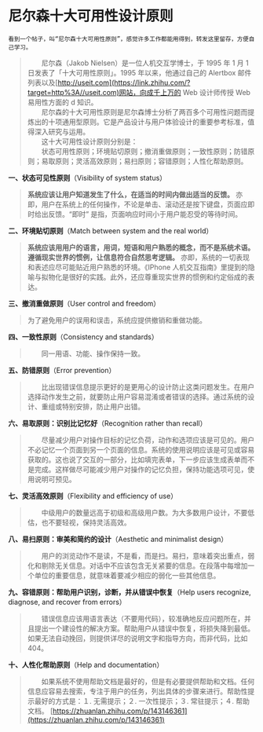# 尼尔森十大可用性设计原则
```text
看到一个帖子，叫“尼尔森十大可用性原则”，感觉许多工作都能用得到，转发这里留存，方便自己学习。
```

> 　　尼尔森（Jakob Nielsen）是一位人机交互学博士，于 1995 年 1 月 1 日发表了「十大可用性原则」。1995 年以来，他通过自己的 Alertbox 邮件列表以及[http://useit.com](https://link.zhihu.com/?target=http%3A//useit.com)网站，向成千上万的 Web 设计师传授 Web 易用性方面的 d 知识。  
> 　　尼尔森的十大可用性原则是尼尔森博士分析了两百多个可用性问题而提炼出的十项通用型原则。它是产品设计与用户体验设计的重要参考标准，值得深入研究与运用。  
> 　　这十大可用性设计原则分别是：  
> 　　状态可用性原则；环境贴切原则；撤消重做原则；一致性原则；防错原则；易取原则；灵活高效原则；易扫原则；容错原则；人性化帮助原则。

**一、状态可见性原则**（Visibility of system status）

> **系统应该让用户知道发生了什么，在适当的时间内做出适当的反馈。** 亦即，用户在系统上的任何操作，不论是单击、滚动还是按下键盘，页面应即时给出反馈。“即时” 是指，页面响应时间小于用户能忍受的等待时间。

**二、环境贴切原则**（Match between system and the real world）

> **系统应该用用户的语言，用词，短语和用户熟悉的概念，而不是系统术语。遵循现实世界的惯例，让信息符合自然思考逻辑。** 亦即，系统的一切表现和表述应尽可能贴近用户熟悉的环境。《IPhone 人机交互指南》里提到的隐喻与拟物化是很好的实践。此外，还应尊重现实世界的惯例和约定俗成的表达。

**三、撤消重做原则**（User control and freedom）

> 为了避免用户的误用和误击，系统应提供撤销和重做功能。

**四、一致性原则**（Consistency and standards）

> 　　同一用语、功能、操作保持一致。

**五、防错原则**（Error prevention）

> 　　比出现错误信息提示更好的是更用心的设计防止这类问题发生。在用户选择动作发生之前，就要防止用户容易混淆或者错误的选择。通过系统的设计、重组或特别安排，防止用户出错。

**六、易取原则：识别比记忆好**（Recognition rather than recall）

> 　　尽量减少用户对操作目标的记忆负荷，动作和选项应该是可见的。用户不必记忆一个页面到另一个页面的信息。系统的使用说明应该是可见或容易获取的。这也说了交互的一部分，比如填完表单，下一步应该生成表单而不是完成。这样做尽可能减少用户对操作的记忆负担，保持功能选项可见，使用说明可预见。

**七、灵活高效原则**（Flexibility and efficiency of use）

> 　　中级用户的数量远高于初级和高级用户数。为大多数用户设计，不要低估，也不要轻视，保持灵活高效。

**八、易扫原则：审美和简约的设计**（Aesthetic and minimalist design）

> 　　用户的浏览动作不是读，不是看，而是扫。易扫，意味着突出重点，弱化和剔除无关信息。对话中不应该包含无关紧要的信息。在段落中每增加一个单位的重要信息，就意味着要减少相应的弱化一些其他信息。

**九、容错原则：帮助用户识别，诊断，并从错误中恢复**（Help users recognize, diagnose, and recover from errors）

> 　　错误信息应该用语言表达（不要用代码），较准确地反应问题所在，并且提出一个建设性的解决方案。帮助用户从错误中恢复，将损失降到最低。如果无法自动挽回，则提供详尽的说明文字和指导方向，而非代码，比如 404。

**十、人性化帮助原则**（Help and documentation）

> 　　如果系统不使用帮助文档是最好的，但是有必要提供帮助和文档。任何信息应容易去搜索，专注于用户的任务，列出具体的步骤来进行。帮助性提示最好的方式是：１. 无需提示；２. 一次性提示；３. 常驻提示；４. 帮助文档。 
>  [https://zhuanlan.zhihu.com/p/143146361](https://zhuanlan.zhihu.com/p/143146361)
